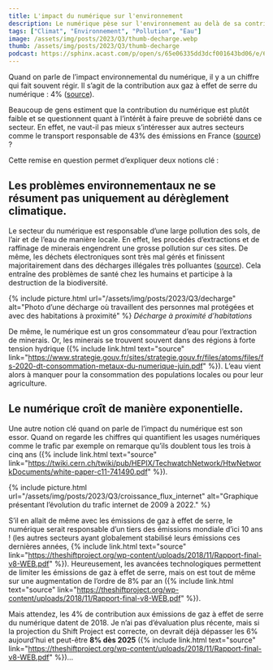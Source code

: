 ```yaml
---
title: L'impact du numérique sur l'environnement
description: Le numérique pèse sur l'environnement au delà de sa contribution au changement climatique
tags: ["Climat", "Environnement", "Pollution", "Eau"]
image: /assets/img/posts/2023/Q3/thumb-decharge.webp
thumb: /assets/img/posts/2023/Q3/thumb-decharge
podcast: https://sphinx.acast.com/p/open/s/65e06335dd3dcf001643bd06/e/65e99854b26e600016b09236/media.mp3
---
```


Quand on parle de l’impact environnemental du numérique, il y a un chiffre qui fait souvent régir. Il s’agit de la contribution aux gaz à effet de serre du numérique : 4% ([source](https://theshiftproject.org/wp-content/uploads/2018/11/Rapport-final-v8-WEB.pdf)).

Beaucoup de gens estiment que la contribution du numérique est plutôt faible et se questionnent quant à l’intérêt à faire preuve de sobriété dans ce secteur. En effet, ne vaut-il pas mieux s’intéresser aux autres secteurs comme le transport responsable de 43% des émissions en France ([source](https://www.statistiques.developpement-durable.gouv.fr/edition-numerique/chiffres-cles-du-climat-2022/7-repartition-sectorielle-des-emissions-de)) ?

Cette remise en question permet d’expliquer deux notions clé :

## Les problèmes environnementaux ne se résument pas uniquement au dérèglement climatique.

Le secteur du numérique est responsable d’une large pollution des sols, de l’air et de l’eau de manière locale. En effet, les procédés d’extractions et de raffinage de minerais engendrent une grosse pollution sur ces sites. De même, les déchets électroniques sont très mal gérés et finissent majoritairement dans des décharges illégales très polluantes ([source](https://wedocs.unep.org/bitstream/handle/20.500.11822/9648/Waste_crime_RRA.pdf)). Cela entraîne des problèmes de santé chez les humains et participe à la destruction de la biodiversité.

{% include picture.html 
    url="/assets/img/posts/2023/Q3/decharge"
    alt="Photo d’une décharge où travaillent des personnes mal protégées et avec des habitations à proximité"
 %}
*Décharge à proximité d’habitations*

De même, le numérique est un gros consommateur d’eau pour l’extraction de minerais. Or, les minerais se trouvent souvent dans des régions à forte tension hydrique ({% include link.html text="source" link="https://www.strategie.gouv.fr/sites/strategie.gouv.fr/files/atoms/files/fs-2020-dt-consommation-metaux-du-numerique-juin.pdf" %}). L’eau vient alors à manquer pour la consommation des populations locales ou pour leur agriculture.

## Le numérique croît de manière exponentielle.

Une autre notion clé quand on parle de l’impact du numérique est son essor. Quand on regarde les chiffres qui quantifient les usages numériques comme le trafic par exemple on remarque qu’ils doublent tous les trois à cinq ans ({% include link.html text="source" link="https://twiki.cern.ch/twiki/pub/HEPIX/TechwatchNetwork/HtwNetworkDocuments/white-paper-c11-741490.pdf" %}).



{% include picture.html 
    url="/assets/img/posts/2023/Q3/croissance_flux_internet"
    alt="Graphique présentant l’évolution du trafic internet de 2009 à 2022."
 %}

S’il en allait de même avec les émissions de gaz à effet de serre, le numérique serait responsable d’un tiers des émissions mondiale d’ici 10 ans ! (les autres secteurs ayant globalement stabilisé leurs émissions ces dernières années, {% include link.html text="source" link="https://theshiftproject.org/wp-content/uploads/2018/11/Rapport-final-v8-WEB.pdf" %}). Heureusement, les avancées technologiques permettent de limiter les émissions de gaz à effet de serre, mais on est tout de même sur une augmentation de l’ordre de 8% par an ({% include link.html text="source" link="https://theshiftproject.org/wp-content/uploads/2018/11/Rapport-final-v8-WEB.pdf" %}).

Mais attendez, les 4% de contribution aux émissions de gaz à effet de serre du numérique datent de 2018. Je n’ai pas d’évaluation plus récente, mais si la projection du Shift Project est correcte, on devrait déjà dépasser les 6% aujourd’hui et peut-être **8% dès 2025** ({% include link.html text="source" link="https://theshiftproject.org/wp-content/uploads/2018/11/Rapport-final-v8-WEB.pdf" %})…


